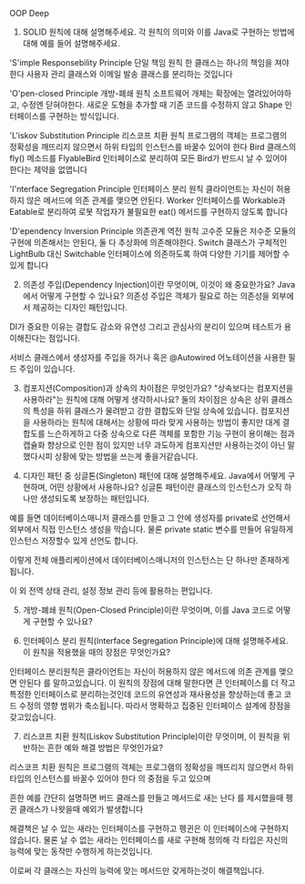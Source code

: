 OOP Deep

1. SOLID 원칙에 대해 설명해주세요. 각 원칙의 의미와 이를 Java로 구현하는 방법에 대해 예를 들어 설명해주세요.

'S'imple Responsebility Principle
단일 책임 원칙
한 클래스는 하나의 책임을 져야한다
사용자 관리 클래스와 이메일 발송 클래스를 분리하는 것입니다

'O'pen-closed Principle
개방-폐쇄 원칙
소프트웨어 개체는 확장에는 열려있어야하고, 수정엔 닫혀야한다.
새로운 도형을 추가할 때 기존 코드를 수정하지 않고 Shape 인터페이스를 구현하는 방식입니다.

'L'iskov Substitution Principle
리스코프 치환 원칙
프로그램의 객체는 프로그램의 정확성을 깨뜨리지 않으면서 하위 타입의 인스턴스를 바꿀수 있어야 한다
Bird 클래스의 fly() 메소드를 FlyableBird 인터페이스로 분리하여 모든 Bird가 반드시 날 수 있어야 한다는 제약을 없앱니다

'I'nterface Segregation Principle
인터페이스 분리 원칙
클라이언트는 자신이 허용하지 않은 메서드에 의존 관계를 맺으면 안된다.
Worker 인터페이스를 Workable과 Eatable로 분리하여 로봇 작업자가 불필요한 eat() 메서드를 구현하지 않도록 합니다

'D'ependency Inversion Principle
의존관계 역전 원칙
고수준 모듈은 저수준 모듈의 구현에 의존해서는 안된다, 둘 다 추상화에 의존해야한다.
Switch 클래스가 구체적인 LightBulb 대신 Switchable 인터페이스에 의존하도록 하여 다양한 기기를 제어할 수 있게 합니다

2. 의존성 주입(Dependency Injection)이란 무엇이며, 이것이 왜 중요한가요? Java에서 어떻게 구현할 수 있나요?
의존성 주입은 객체가 필요로 하는 의존성을 외부에서 제공하는 디자인 패턴입니다.

DI가 중요한 이유는 결합도 감소와 유연성 그리고 관심사의 분리이 있으며 테스트가 용이해진다는 점입니다.

서비스 클래스에서 생성자를 주입을 하거나 혹은 @Autowired 어노테이션을 사용한 필드 주입이 있습니다.

3. 컴포지션(Composition)과 상속의 차이점은 무엇인가요? "상속보다는 컴포지션을 사용하라"는 원칙에 대해 어떻게 생각하시나요?
둘의 차이점은 상속은 상위 클래스의 특성을 하위 클래스가 물려받고 강한 결합도와 단일 상속에 있습니다.
컴포지션을 사용하라는 원칙에 대해서는 상황에 따라 맞게 사용하는 방법이 좋지만 대게 결합도를 느슨하게하고 다중 상속으로 다른 객체를 포함한 기능 구현이 용이해는 점과 캡슐화 향상으로 인한 점이 있지만 너무 과도하게 컴포지션만 사용하는것이 아닌
말했다시피 상황에 맞는 방법을 쓰는게 좋을거같습니다.

4. 디자인 패턴 중 싱글톤(Singleton) 패턴에 대해 설명해주세요. Java에서 어떻게 구현하며, 어떤 상황에서 사용하나요?
싱글톤 패턴이란 
클래스의 인스턴스가 오직 하나만 생성되도록 보장하는 패턴입니다.

예를 들면 데이터베이스매니저 클래스를 만들고 그 안에 생성자를 private로 선언해서 외부에서 직접 인스턴스 생성을 막습니다.
물론 private static 변수를 만들어 유일하게 인스턴스 저장할수 있게 선언도 합니다.

이렇게 전체 애플리케이션에서 데이터베이스매니저의 인스턴스는 단 하나만 존재하게 됩니다.

이 외 전역 상태 관리, 설정 정보 관리 등에 활용하는 편입니다.

5. 개방-폐쇄 원칙(Open-Closed Principle)이란 무엇이며, 이를 Java 코드로 어떻게 구현할 수 있나요?


6. 인터페이스 분리 원칙(Interface Segregation Principle)에 대해 설명해주세요. 이 원칙을 적용했을 때의 장점은 무엇인가요?

인터페이스 분리원칙은 클라이언트는 자신이 허용하지 않은 메서드에 의존 관계를 맺으면 안된다 를 말하고있습니다.
이 원칙의 장점에 대해 말한다면 큰 인터페이스를 더 작고 특정한 인터페이스로 분리하는것인데
코드의 유연성과 재사용성을 향상하는데 좋고 코드 수정의 영향 범위가 축소됩니다.
따라서 명확하고 집중된 인터페이스 설계에 장점을 갖고있습니다.

7. 리스코프 치환 원칙(Liskov Substitution Principle)이란 무엇이며, 이 원칙을 위반하는 흔한 예와 해결 방법은 무엇인가요?

리스코프 치환 원칙은 프로그램의 객체는 프로그램의 정확성을 깨뜨리지 않으면서 하위 타입의 인스턴스를 바꿀수 있어야 한다
의 중점을 두고 있으며 

흔한 예를 간단히 설명하면 버드 클래스를 만들고 메서드로 새는 난다 를 제시했을때
펭귄 클래스가 나왓을때 예외가 발생합니다

해결책은
날 수 있는 새라는 인터페이스를 구현하고 펭귄은 이 인터페이스에 구현하지 않습니다.
물론 날 수 없는 새라는 인터페이스를 새로 구현해 정의해
각 타입은 자신의 능력에 맞는 동작만 수행하게 하는것입니다.

이로써 각 클래스는 자신의 능력에 맞는 메서드만 갖게하는것이 해결책입니다.


